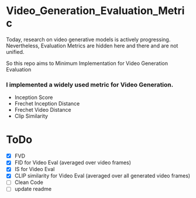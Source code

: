 # Video_Generation_Evaluation_Metric
Today, research on video generative models is actively progressing.  
Nevertheless, Evaluation Metrics are hidden here and there and are not unified.  
  
So this repo aims to Minimum Implementation for Video Generation Evaluation  
### I implemented a widely used metric for Video Generation. 
- Inception Score
- Frechet Inception Distance
- Frechet Video Distance
- Clip Similarity

# ToDo
- [x] FVD
- [x] FID for Video Eval (averaged over video frames)
- [x] IS for Video Eval
- [x] CLIP similarity for Video Eval (averaged over all generated video frames)
- [ ] Clean Code
- [ ] update readme